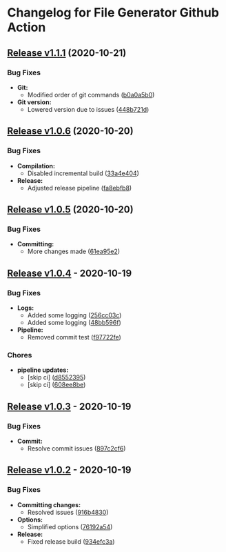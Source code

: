# Changelog for File Generator Github Action

## [Release v1.1.1](https://github.com/danpetitt/changelog-file-generator/releases/tag/v1.1.1) (2020-10-21)

### Bug Fixes

* **Git:**
  * Modified order of git commands ([b0a0a5b0](https://github.com/danpetitt/changelog-file-generator/commit/b0a0a5b009f167519bc6110a9c59425b64865dff))
* **Git version:**
  * Lowered version due to issues ([448b721d](https://github.com/danpetitt/changelog-file-generator/commit/448b721d3cfff9acc8e6d9faa257cf8df803d1aa))


## [Release v1.0.6](https://github.com/danpetitt/changelog-file-generator/releases/tag/v1.0.6) (2020-10-20)

### Bug Fixes

* **Compilation:**
  * Disabled incremental build ([33a4e404](https://github.com/danpetitt/changelog-file-generator/commit/33a4e40495facc402cbd715c2d6c1da9a7a12392))
* **Release:**
  * Adjusted release pipeline ([fa8ebfb8](https://github.com/danpetitt/changelog-file-generator/commit/fa8ebfb8cef066ca9d47f159fec12d42ba995ae9))


## [Release v1.0.5](https://github.com/danpetitt/changelog-file-generator/releases/tag/v1.0.5) (2020-10-20)

### Bug Fixes

* **Committing:**
  * More changes made ([61ea95e2](https://github.com/danpetitt/changelog-file-generator/commit/61ea95e29693a568790da081170b000b4a11a431))


## [Release v1.0.4](https://github.com/danpetitt/changelog-file-generator/releases/tag/v1.0.4) - 2020-10-19

### Bug Fixes

* **Logs:**
  * Added some logging ([256cc03c](https://github.com/danpetitt/changelog-file-generator/commit/256cc03c92400e2ea5749679d235ea5c5806d1e9))
  * Added some logging ([48bb596f](https://github.com/danpetitt/changelog-file-generator/commit/48bb596fe3d71754b42e761c4ec60aa930cbc297))
* **Pipeline:**
  * Removed commit test ([f97722fe](https://github.com/danpetitt/changelog-file-generator/commit/f97722fe1c26eb09ff6b6bd5ab7385c6572ac56b))

### Chores

* **pipeline updates:**
  * [skip ci] ([d8552395](https://github.com/danpetitt/changelog-file-generator/commit/d855239548a52517e4489efee6dfeef7624d0f5c))
  * [skip ci] ([608ee8be](https://github.com/danpetitt/changelog-file-generator/commit/608ee8beea0f80e0cc49361b62a55f1168c2a9e2))


## [Release v1.0.3](https://github.com/danpetitt/changelog-file-generator/releases/tag/v1.0.3) - 2020-10-19

### Bug Fixes

* **Commit:**
  * Resolve commit issues ([897c2cf6](https://github.com/danpetitt/changelog-file-generator/commit/897c2cf69a564d3a5f01e805690587a0253d98c1))


## [Release v1.0.2](https://github.com/danpetitt/changelog-file-generator/releases/tag/v1.0.2) - 2020-10-19

### Bug Fixes

* **Committing changes:**
  * Resolved issues ([916b4830](https://github.com/danpetitt/changelog-file-generator/commit/916b4830fbdbce4ceaf3c889e178a981246bda0a))
* **Options:**
  * Simplified options ([76192a54](https://github.com/danpetitt/changelog-file-generator/commit/76192a54d04685ab9206d68ecc7a145e860068a8))
* **Release:**
  * Fixed release build ([934efc3a](https://github.com/danpetitt/changelog-file-generator/commit/934efc3aa80615161da2f1d296b6bc9627177d96))